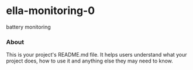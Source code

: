 ella-monitoring-0
=================

battery monitoring

### About

This is your project's README.md file. It helps users understand what your
project does, how to use it and anything else they may need to know.